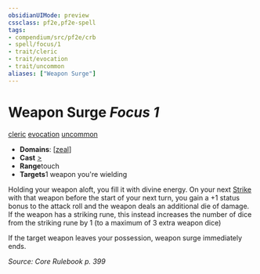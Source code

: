 ```yaml
---
obsidianUIMode: preview
cssclass: pf2e,pf2e-spell
tags:
- compendium/src/pf2e/crb
- spell/focus/1
- trait/cleric
- trait/evocation
- trait/uncommon
aliases: ["Weapon Surge"]
---
```

# Weapon Surge *Focus 1*   
[cleric](../../rules/traits/cleric.md)  [evocation](../../rules/traits/evocation.md)  [uncommon](../../rules/traits/uncommon.md)  

- **Domains**: [[zeal](../setting/domains.md#Zeal)]
- **Cast** [>](../../rules/core-rulebook/chapter-9-playing-the-game.md#Actions "Single Action") 
- **Range**touch
- **Targets**1 weapon you're wielding

Holding your weapon aloft, you fill it with divine energy. On your next [Strike](../../rules/actions/strike.md) with that weapon before the start of your next turn, you gain a +1 status bonus to the attack roll and the weapon deals an additional die of damage. If the weapon has a striking rune, this instead increases the number of dice from the striking rune by 1 (to a maximum of 3 extra weapon dice)

If the target weapon leaves your possession, weapon surge immediately ends.

*Source: Core Rulebook p. 399*